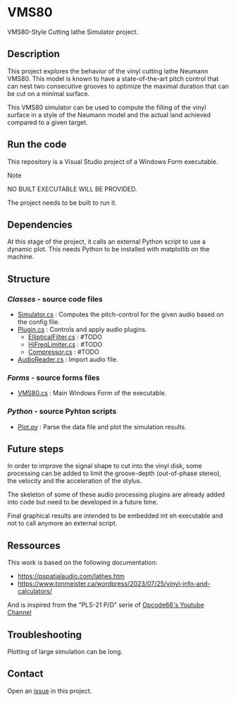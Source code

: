 # VMS80

VMS80-Style Cutting lathe Simulator project.

## Description

This project explores the behavior of the vinyl cutting lathe Neumann VMS80.
This model is known to have a state-of-the-art pitch control that can nest two consecutive grooves to optimize the maximal duration that can be cut on a minimal surface.

This VMS80 simulator can be used to compute the filling of the vinyl surface in a style of the Neumann model and the actual land achieved compared to a given target.

## Run the code

This repository is a Visual Studio project of a Windows Form executable.

> [!NOTE]
> NO BUILT EXECUTABLE WILL BE PROVIDED.
>
> The project needs to be built to run it.

## Dependencies

At this stage of the project, it calls an external Python script to use a dynamic plot.
This needs Python to be installed with matplotlib on the machine. 

## Structure

### *Classes* - source code files
- [Simulator.cs](VMS80/Classes/Simulator.cs) : Computes the pitch-control for the given audio based on the config file.
- [Plugin.cs](VMS80/Classes/Plugins.cs) : Controls and apply audio plugins.
    - [EllipticalFilter.cs](VMS80/Classes/EllipticalFilter.cs) : #TODO
    - [HiFreqLimiter.cs](VMS80/Classes/HiFreqLimiter.cs) : #TODO
    - [Compressor.cs](VMS80/Classes/Compressor.cs) : #TODO
- [AudioReader.cs](VMS80/Classes/AudioReader.cs) : Import audio file.
 
### *Forms* - source forms files
- [VMS80.cs](VMS80/Forms/vms80.cs) : Main Windows Form of the executable.

### *Python* - source Pyhton scripts
- [Plot.py](VMS80/Python/plot.py) : Parse the data file and plot the simulation results.

## Future steps

In order to improve the signal shape to cut into the vinyl disk, some processing can be added to limit the groove-depth (out-of-phase stereo),
the velocity and the acceleration of the stylus.

The skeleton of some of these audio processing plugins are already added into code but need to be developed in a future time.

Final graphical results are intended to be embedded int eh executable and not to call anymore an external script.

## Ressources
This work is based on the following documentation:
 * https://pspatialaudio.com/lathes.htm
 * https://www.tonmeister.ca/wordpress/2023/07/25/vinyl-info-and-calculators/
   
And is inspired from the "PLS-21 P/D" serie of [Opcode66's Youtube Channel](https://www.youtube.com/@opcode66/videos)

## Troubleshooting
Plotting of large simulation can be long.

## Contact
Open an [issue](https://github.com/Tichard/VMS80/issues) in this project.

